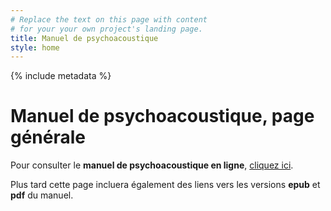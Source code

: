 ```yaml
---
# Replace the text on this page with content
# for your your own project's landing page.
title: Manuel de psychoacoustique
style: home
---
```


{% include metadata %}

# Manuel de psychoacoustique, page générale

Pour consulter le **manuel de psychoacoustique en ligne**, [cliquez ici](psychoacoustique/index.html).

Plus tard cette page incluera également des liens vers les versions **epub** et **pdf** du manuel.

